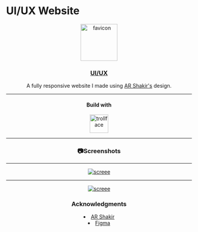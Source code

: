 # UI/UX Website

<div align="center">
  <a href="https://triviaeternal.netlify.app/">
  <img src="https://i.ibb.co/QMStvWx/ai.png" height="100px" alt="favicon" border="0" />
  <a href="https://triviaeternal.netlify.app/"><h3>UI/UX</h3></a>
  </a>

  <p align="center">
  A fully responsive website I made using <a href="https://www.arshakir.com/">AR Shakir's</a> design.
  <hr/>
  <h4 align="center">Build with</h4>
   <img src="https://cdn.icon-icons.com/icons2/2699/PNG/512/reactjs_logo_icon_170805.png" height="50px" alt="trollface" border="0" />
   <hr/>
  </p>
  <h3>📷Screenshots</h3>
  <hr/>
  
<a href=""><img src="https://i.ibb.co/pr2wBSt/1.jpg" alt="screee" border="0" /></a>
<hr/>
<a href=""><img src="https://i.ibb.co/m0zSKgf/2.jpg" alt="screee" border="0" /></a>

<br>
<h3>Acknowledgments</h3>
<li><a href="https://www.arshakir.com/">AR Shakir</a></li>
<li><a href="https://www.figma.com/file/lz9lLpFHMxHm2odnwM3R0z/gpt3?node-id=0%3A1&t=0t6p8BDGmKmeTUci-0">Figma</a></li>
</div>
